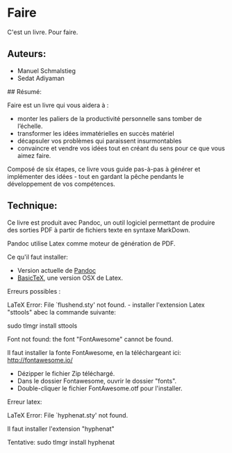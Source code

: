# Faire

C'est un livre. Pour faire. 

## Auteurs:

- Manuel Schmalstieg
- Sedat Adiyaman

## Résumé: 

Faire est un livre qui vous aidera à : 
- monter les paliers de la productivité personnelle sans tomber de l’échelle.
- transformer les idées immatérielles en succès matériel
- décapsuler vos problèmes qui paraissent insurmontables 
- convaincre et vendre vos idées tout en créant du sens pour ce que vous aimez faire.


Composé de six étapes, ce livre vous guide pas-à-pas à générer et implémenter des idées - tout en gardant la pêche pendants le développement de vos compétences. 

## Technique:

Ce livre est produit avec Pandoc, un outil logiciel permettant de produire des sorties PDF à partir de fichiers texte en syntaxe MarkDown.

Pandoc utilise Latex comme moteur de génération de PDF.

Ce qu'il faut installer:

- Version actuelle de [Pandoc](http://pandoc.org)
- [BasicTeX](http://www.tug.org/mactex/morepackages.html), une version OSX de Latex.

Erreurs possibles : 

LaTeX Error: File `flushend.sty' not found. - installer l'extension Latex "sttools" abec la commande suivante:

sudo tlmgr install sttools

Font not found: the font "FontAwesome" cannot be found.

Il faut installer la fonte FontAwesome, en la téléchargeant ici: http://fontawesome.io/

* Dézipper le fichier Zip téléchargé.
* Dans le dossier Fontawesome, ouvrir le dossier "fonts".
* Double-cliquer le fichier FontAwesome.otf pour l'installer.

Erreur latex:

LaTeX Error: File `hyphenat.sty' not found.

Il faut installer l'extension "hyphenat"

Tentative: sudo tlmgr install hyphenat